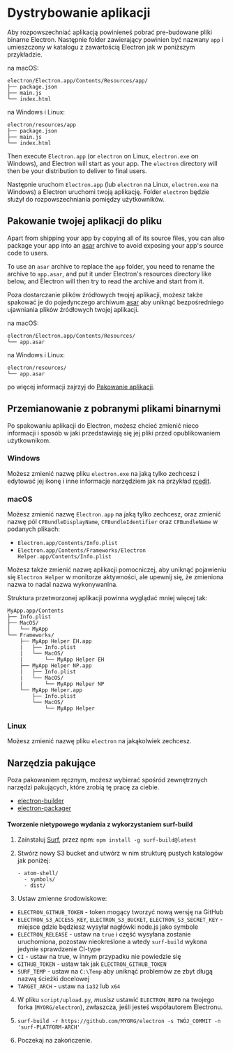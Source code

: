 # Dystrybowanie aplikacji

Aby rozpowszechniać aplikacją powinieneś pobrać pre-budowane pliki binarne Electron. Następnie folder zawierający powinien być nazwany `app` i umieszczony w katalogu z zawartością Electron jak w poniższym przykładzie.

na macOS:

```text
electron/Electron.app/Contents/Resources/app/
├── package.json
├── main.js
└── index.html
```

na Windows i Linux:

```text
electron/resources/app
├── package.json
├── main.js
└── index.html
```

Then execute `Electron.app` (or `electron` on Linux, `electron.exe` on Windows),
and Electron will start as your app. The `electron` directory will then be
your distribution to deliver to final users.

Następnie uruchom `Electron.app` (lub `electron` na Linux, `electron.exe` na Windows) a Electron uruchomi twoją aplikację. Folder `electron` będzie służył do rozpowszechniania pomiędzy użytkowników.

## Pakowanie twojej aplikacji do pliku
Apart from shipping your app by copying all of its source files, you can also
package your app into an [asar](https://github.com/electron/asar) archive to avoid
exposing your app's source code to users.

To use an `asar` archive to replace the `app` folder, you need to rename the
archive to `app.asar`, and put it under Electron's resources directory like
below, and Electron will then try to read the archive and start from it.

Poza dostarczanie plików źródłowych twojej aplikacji, możesz także spakować je do pojedynczego archiwum [asar](https://github.com/electron/asar) aby uniknąć bezpośredniego ujawniania plików źródłowych twojej aplikacji.

na macOS:

```text
electron/Electron.app/Contents/Resources/
└── app.asar
```

na Windows i Linux:

```text
electron/resources/
└── app.asar
```

po więcej informacji zajrzyj do [Pakowanie aplikacji](application-packaging.md).

## Przemianowanie z pobranymi plikami binarnymi
Po spakowaniu aplikacji do Electron, możesz chcieć zmienić nieco informacji i sposób w jaki przedstawiają się jej pliki przed opublikowaniem użytkownikom.

### Windows
Możesz zmienić nazwę pliku `electron.exe` na jaką tylko zechcesz i edytować jej ikonę i inne informacje narzędziem jak na przykład [rcedit](https://github.com/atom/rcedit).

### macOS

Możesz zmienić nazwę `Electron.app` na jaką tylko zechcesz, oraz zmienić nazwę pól `CFBundleDisplayName`, `CFBundleIdentifier` oraz `CFBundleName` w podanych plikach:

* `Electron.app/Contents/Info.plist`
* `Electron.app/Contents/Frameworks/Electron Helper.app/Contents/Info.plist`

Możesz także zmienić nazwę aplikacji pomocniczej, aby uniknąć pojawieniu się `Electron Helper` w monitorze aktywności, ale upewnij się, że zmieniona nazwa to nadal nazwa wykonywanlna.

Struktura przetworzonej aplikacji powinna wyglądać mniej więcej tak:
```
MyApp.app/Contents
├── Info.plist
├── MacOS/
│   └── MyApp
└── Frameworks/
    ├── MyApp Helper EH.app
    |   ├── Info.plist
    |   └── MacOS/
    |       └── MyApp Helper EH
    ├── MyApp Helper NP.app
    |   ├── Info.plist
    |   └── MacOS/
    |       └── MyApp Helper NP
    └── MyApp Helper.app
        ├── Info.plist
        └── MacOS/
            └── MyApp Helper
```

### Linux

Możesz zmienić nazwę pliku `electron` na jakąkolwiek zechcesz.

## Narzędzia pakujące
Poza pakowaniem ręcznym, możesz wybierać spośród zewnętrznych narzędzi pakujących, które zrobią tę pracę za ciebie.

* [electron-builder](https://github.com/electron-userland/electron-builder)
* [electron-packager](https://github.com/electron-userland/electron-packager)

#### Tworzenie nietypowego wydania z wykorzystaniem surf-build 

1. Zainstaluj [Surf](https://github.com/surf-build/surf), przez npm:
  `npm install -g surf-build@latest`

2. Stwórz nowy S3 bucket and utwórz w nim strukturę pustych katalogów jak poniżej:

    ```
    - atom-shell/
      - symbols/
      - dist/
    ```

3. Ustaw zmienne środowiskowe:

  * `ELECTRON_GITHUB_TOKEN` - token mogący tworzyć nową wersję na GitHub
  * `ELECTRON_S3_ACCESS_KEY`, `ELECTRON_S3_BUCKET`, `ELECTRON_S3_SECRET_KEY` -
    miejsce gdzie będziesz wysyłał nagłówki node.js jako symbole
  * `ELECTRON_RELEASE` - ustaw na `true` i część wysyłana zostanie uruchomiona, pozostaw nieokreślone a wtedy `surf-build` wykona jedynie sprawdzenie CI-type
  * `CI` - ustaw na true, w innym przypadku nie powiedzie się
  * `GITHUB_TOKEN` - ustaw tak jak `ELECTRON_GITHUB_TOKEN`
  * `SURF_TEMP` - ustaw na `C:\Temp` aby uniknąć problemów ze zbyt długą nazwą ścieżki docelowej
  * `TARGET_ARCH` - ustaw na `ia32` lub `x64`  

4. W pliku `script/upload.py`,  _musisz_ ustawić `ELECTRON_REPO` na twojego forka (`MYORG/electron`),
  zwłaszcza, jeśli jesteś współautorem Electronu.

5. `surf-build -r https://github.com/MYORG/electron -s TWÓJ_COMMIT -n 'surf-PLATFORM-ARCH'`

6. Poczekaj na zakończenie.

